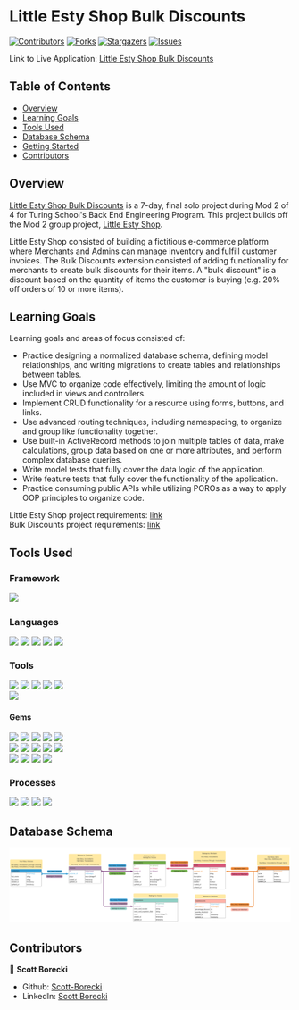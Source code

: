 # Little Esty Shop Bulk Discounts

[![Contributors][contributors-shield]][contributors-url]
[![Forks][forks-shield]][forks-url]
[![Stargazers][stars-shield]][stars-url]
[![Issues][issues-shield]][issues-url]

Link to Live Application: [Little Esty Shop Bulk Discounts](https://shielded-basin-82582.herokuapp.com/)

## Table of Contents

- [Overview](#overview)
- [Learning Goals](#learning-goals)
- [Tools Used](#tools-used)
- [Database Schema](#database-schema)
- [Getting Started](#getting-started)
- [Contributors](#contributors)

## Overview

[Little Esty Shop Bulk Discounts](https://github.com/Scott-Borecki/little_esty_shop_bulk_discounts) is a 7-day, final solo project during Mod 2 of 4 for Turing School's Back End Engineering Program.  This project builds off the Mod 2 group project, [Little Esty Shop](https://github.com/turingschool-examples/little-esty-shop).

Little Esty Shop consisted of building a fictitious e-commerce platform where Merchants and Admins can manage inventory and fulfill customer invoices.  The Bulk Discounts extension consisted of adding functionality for merchants to create bulk discounts for their items.  A "bulk discount" is a discount based on the quantity of items the customer is buying (e.g. 20% off orders of 10 or more items).

## Learning Goals

Learning goals and areas of focus consisted of:

- Practice designing a normalized database schema, defining model relationships, and writing migrations to create tables and relationships between tables.
- Use MVC to organize code effectively, limiting the amount of logic included in views and controllers.
- Implement CRUD functionality for a resource using forms, buttons, and links.
- Use advanced routing techniques, including namespacing, to organize and group like functionality together.
- Use built-in ActiveRecord methods to join multiple tables of data, make calculations, group data based on one or more attributes, and perform complex database queries.
- Write model tests that fully cover the data logic of the application.
- Write feature tests that fully cover the functionality of the application.
- Practice consuming public APIs while utilizing POROs as a way to apply OOP principles to organize code.

Little Esty Shop project requirements: [link](https://github.com/turingschool-examples/little-esty-shop)<br />
Bulk Discounts project requirements: [link](https://backend.turing.edu/module2/projects/bulk_discounts)

## Tools Used

### Framework
<p>
  <img src="https://img.shields.io/badge/ruby%20on%20rails-b81818.svg?&style=for-the-badge&logo=rubyonrails&logoColor=white" />
</p>

### Languages
<p>
  <img src="https://img.shields.io/badge/ruby-CC342D.svg?&style=for-the-badge&logo=ruby&logoColor=white" />
  <img src="https://img.shields.io/badge/html5-E34F26.svg?&style=for-the-badge&logo=html5&logoColor=white" />
  <img src="https://img.shields.io/badge/css3-1572B6.svg?&style=for-the-badge&logo=css3&logoColor=white" />
  <img src="https://img.shields.io/badge/SQL-4169E1.svg?style=for-the-badge&logo=SQL&logoColor=white" />
  <img src="https://img.shields.io/badge/ActiveRecord-CC0000.svg?&style=for-the-badge&logo=rubyonrails&logoColor=white" />
</p>


### Tools
<p>
  <img src="https://img.shields.io/badge/Atom-66595C.svg?&style=for-the-badge&logo=atom&logoColor=white" />  
  <img src="https://img.shields.io/badge/git-F05032.svg?&style=for-the-badge&logo=git&logoColor=white" />
  <img src="https://img.shields.io/badge/GitHub-181717.svg?&style=for-the-badge&logo=github&logoColor=white" />
  <img src="https://img.shields.io/badge/Heroku-430098.svg?&style=for-the-badge&logo=heroku&logoColor=white" />
  <img src="https://img.shields.io/badge/PostgreSQL-4169E1.svg?&style=for-the-badge&logo=postgresql&logoColor=white" /> <br />

  <img src="https://img.shields.io/badge/postico-4169E1.svg?&style=for-the-badge&logo=Postico&logoColor=white" />  
</p>

#### Gems
<p>
  <img src="https://img.shields.io/badge/bootstrap-7952B3.svg?&style=for-the-badge&logo=bootstrap&logoColor=white" />
  <img src="https://img.shields.io/badge/capybara-E9573F.svg?&style=for-the-badge&logo=rubygems&logoColor=white" />
  <img src="https://img.shields.io/badge/factorybot-E9573F.svg?&style=for-the-badge&logo=rubygems&logoColor=white" />
  <img src="https://img.shields.io/badge/faker-E9573F.svg?&style=for-the-badge&logo=rubygems&logoColor=white" />
  <img src="https://img.shields.io/badge/faraday-E9573F.svg?&style=for-the-badge&logo=rubygems&logoColor=white" /> <br />

  <img src="https://img.shields.io/badge/launchy-E9573F.svg?&style=for-the-badge&logo=rubygems&logoColor=white" />  
  <img src="https://img.shields.io/badge/orderly-E9573F.svg?&style=for-the-badge&logo=rubygems&logoColor=white" />  
  <img src="https://img.shields.io/badge/pry-E9573F.svg?&style=for-the-badge&logo=rubygems&logoColor=white" />  
  <img src="https://img.shields.io/badge/rspec-E9573F.svg?&style=for-the-badge&logo=rubygems&logoColor=white" />
  <img src="https://img.shields.io/badge/Sass-CC6699.svg?&style=for-the-badge&logo=sass&logoColor=white" /> <br />

  <img src="https://img.shields.io/badge/shoulda--matchers-E9573F.svg?&style=for-the-badge&logo=rubygems&logoColor=white" />
  <img src="https://img.shields.io/badge/simplecov-E9573F.svg?&style=for-the-badge&logo=rubygems&logoColor=white" />  
  <img src="https://img.shields.io/badge/vcr-E9573F.svg?&style=for-the-badge&logo=rubygems&logoColor=white" />  
  <img src="https://img.shields.io/badge/webmock-E9573F.svg?&style=for-the-badge&logo=rubygems&logoColor=white" />  
</p>

### Processes
<p>
  <img src="https://img.shields.io/badge/OOP-b81818.svg?&style=for-the-badge&logo=OOP&logoColor=white" />
  <img src="https://img.shields.io/badge/TDD-b87818.svg?&style=for-the-badge&logo=TDD&logoColor=white" />
  <img src="https://img.shields.io/badge/MVC-b8b018.svg?&style=for-the-badge&logo=MVC&logoColor=white" />
  <img src="https://img.shields.io/badge/REST-33b818.svg?&style=for-the-badge&logo=REST&logoColor=white" />  
</p>

## Database Schema

![Database Schema](app/assets/images/database_schema.png)

## Contributors

👤  **Scott Borecki**
- Github: [Scott-Borecki](https://github.com/Scott-Borecki)
- LinkedIn: [Scott Borecki](https://www.linkedin.com/in/scott-borecki/)

<!-- MARKDOWN LINKS & IMAGES -->

[contributors-shield]: https://img.shields.io/github/contributors/Scott-Borecki/little_esty_shop_bulk_discounts.svg?style=flat-square
[contributors-url]: https://github.com/Scott-Borecki/little_esty_shop_bulk_discounts/graphs/contributors
[forks-shield]: https://img.shields.io/github/forks/Scott-Borecki/little_esty_shop_bulk_discounts.svg?style=flat-square
[forks-url]: https://github.com/Scott-Borecki/little_esty_shop_bulk_discounts/network/members
[stars-shield]: https://img.shields.io/github/stars/Scott-Borecki/little_esty_shop_bulk_discounts.svg?style=flat-square
[stars-url]: https://github.com/Scott-Borecki/little_esty_shop_bulk_discounts/stargazers
[issues-shield]: https://img.shields.io/github/issues/Scott-Borecki/little_esty_shop_bulk_discounts.svg?style=flat-square
[issues-url]: https://github.com/Scott-Borecki/little_esty_shop_bulk_discounts/issues
